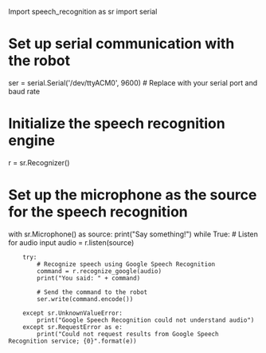 Import speech_recognition as sr
import serial

# Set up serial communication with the robot
ser = serial.Serial('/dev/ttyACM0', 9600) # Replace with your serial port and baud rate

# Initialize the speech recognition engine
r = sr.Recognizer()

# Set up the microphone as the source for the speech recognition
with sr.Microphone() as source:
    print("Say something!")
    while True:
        # Listen for audio input
        audio = r.listen(source)

        try:
            # Recognize speech using Google Speech Recognition
            command = r.recognize_google(audio)
            print("You said: " + command)

            # Send the command to the robot
            ser.write(command.encode())

        except sr.UnknownValueError:
            print("Google Speech Recognition could not understand audio")
        except sr.RequestError as e:
            print("Could not request results from Google Speech Recognition service; {0}".format(e))

